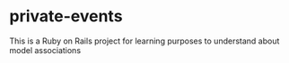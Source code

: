 # private-events
This is a Ruby on Rails project for learning purposes to understand about model associations
